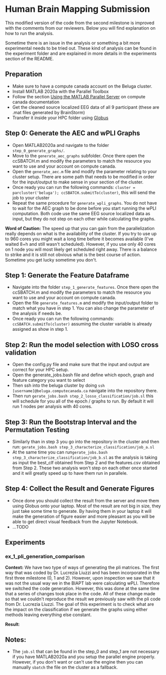 # Human Brain Mapping Submission
This modified version of the code from the second milestone is improved with the comments from our reviewers. Below you will find explanation on how to run the analysis.

Sometime there is an issue in the analysis or something a bit more experimental needs to be tried out. These kind of analysis can be found in the experiment folder and are explained in more details in the experiments section of the README.

## Preparation
- Make sure to have a compute canada account on the Beluga cluster.
- Install MATLAB 2020a with the Parallel Toolbox
- Follow the section [Using the MATLAB Parallel Server](https://docs.computecanada.ca/wiki/MATLAB) on compute canada documentation
- Get the cleaned source localized EEG data of all 9 participant (these are .mat files generated by BrainStorm)
- Transfer it inside your HPC folder using [Globus](https://globus.computecanada.ca/)

## Step 0: Generate the AEC and wPLI Graphs
- Open MATLAB2020a and navigate to the folder `step_0_generate_graphs/`.
- Move to the `generate_aec_graphs` subfolder. Once there open the ccSBATCH.m and modify the parameters to match the resource you want to use and your account on compute canada.
- Open the `generate_aec.m` file and modify the parameter relating to your cluster setup. There are some path that needs to be modified in order for the input/output to make sense in your section of the cluster.
- Once ready you can run the following commands: `cluster = parcluster('beluga'); ccSBATCH.submitTo(cluster)`, this will send the job to your cluster
- Repeat the same procedure for `generate_wpli_graphs`. You do not have to wait for the AEC graph to be done before you start running the wPLI computation. Both code use the same EEG source localized data as input, but they do not step on each other while calculating the graphs.

**Word of Caution:** The speed up that you can gain from the parallelization really depends on what is the availability of the cluster. If you try to use up to 960 cores you might wait a long time before it becomes available (I've waited 8+h and still wasn't scheduled). However, if you use only 40 cores on 1 node you will most likely get scheduled right away. There is a balance to strike and it is still not obvious what is the best course of action. Sometime you get lucky sometime you don't.

## Step 1: Generate the Feature Dataframe
- Navigate into the folder `step_1_generate_features`. Once there open the ccSBATCH.m and modify the parameters to match the resource you want to use and your account on compute canada. 
- Open the file `generate_features.m` and modify the input/output folder to match what you have in step 1. You can also change the parameter of the analysis if needs be.
- Once ready you can run the following commands: `ccSBATCH.submitTo(cluster)` assuming the cluster variable is already assigned as show in step 1.

## Step 2: Run the model selection with LOSO cross validation
- Open the config.py file and make sure that the input and output are correct for your HPC setup.
- Open the generate_jobs.bash file and define which epoch, graph and feature category you want to select
- Then ssh into the beluga cluster by doing `ssh [username]@beluga.computecanada.ca` navigate into the repository there.
- Then run `gerate_jobs.bash step_2_losso_classification/job.sl` this will schedule for you all of the epoch / graphs to run. By default it will run 1 nodes per analysis with 40 cores.

## Step 3: Run the Bootstrap Interval and the Permutation Testing
- Similarly than in step 3 you go into the repository in the cluster and then run: `gerate_jobs.bash step_3_characterize_classification/job_a.sl`
- At the same time you can run`gerate_jobs.bash step_3_characterize_classification/job_b.sl` as the analysis is taking as input the best_clf obtained from Step 2 and the features.csv obtained from Step 2. These two analysis won't step on each other once started and it will greatly speed up to have them run in parallele.

## Step 4: Collect the Result and Generate Figures
- Once done you should collect the result from the server and move them using Globus onto your laptop. Most of the result are not big in size, they just take some time to generate. By having them in your laptop it will make the generation of figure easier and more pleasant as you will be able to get direct visual feedback from the Jupyter Notebook.
- ...TODO

## Experiments

### ex_1_pli_generation_comparison 
**Context:** We have two type of ways of generating the pli matrices. The first way that was coded by Dr. Lucrezia Liuzzi and has been incorporated in the first three milestone (0, 1 and 2). However, upon inspection we saw that it was not the usual way we in the BIAPT lab were calculating wPLI. Therefore we switched the code generation. However, this was done at the same time that a series of changes took place in the code. All of these change made so that we couldn't reproduce the result we previously saw with the pli code from Dr. Lucrezia Liuzzi. The goal of this experiment is to check what are the impact on the classification if we generate the graphs using either methods leaving everything else constant.

**Result**:

## Notes:
- The `job.sl` that can be found in the step_0 and step_1 are not necessary if you have MATLAB2020a and you setup the parallel engine properly. However, if you don't want or can't use the engine then you can manually `sbatch` the file on the cluster as a fallback.